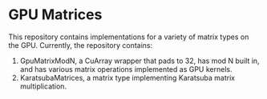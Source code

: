 # GPU Matrices

This repository contains implementations for a variety of matrix types on the GPU.
Currently, the repository contains:

1. GpuMatrixModN, a CuArray wrapper that pads to 32, has mod N built in, and has various matrix operations implemented as GPU kernels.
2. KaratsubaMatrices, a matrix type implementing Karatsuba matrix multiplication.
